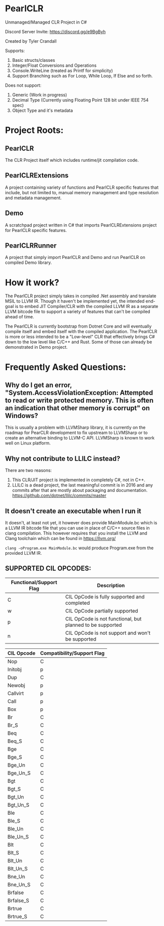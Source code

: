 # PearlCLR
Unmanaged/Managed CLR Project in C#

Discord Server Invite: https://discord.gg/e9BgByh

Created by Tyler Crandall

Supports:

1. Basic structs/classes
2. Integer/Float Conversions and Operations
3. Console.WriteLine (treated as Printf for simplicity)
4. Support Branching such as For Loop, While Loop, If Else and so forth.

Does not support:

1. Generic (Work in progress)
2. Decimal Type (Currently using Floating Point 128 bit under IEEE 754 spec)
3. Object Type and it's metadata

# Project Roots:

## PearlCLR

The CLR Project itself which includes runtime/jit compilation code.

## PearlCLRExtensions

A project containing variety of functions and PearlCLR specific features that include, but not limited to, manual memory management and
type resolution and metadata management.

## Demo

A scratchpad project written in C# that imports PearlCLRExtensions project for PearlCLR specific features.

## PearlCLRRunner

A project that simply import PearlCLR and Demo and run PearlCLR on compiled Demo library.

# How it work?

The PearlCLR project simply takes in compiled .Net assembly and translate MSIL to LLVM IR. Though it haven't be implemented yet, the intended end-goal is to embed JIT Compiler/CLR with the compiled LLVM IR as a separate LLVM bitcode file to support a variety of features that can't be compiled ahead of time.

The PearlCLR is currently bootstrap from Dotnet Core and will eventually compile itself and embed itself with the compiled application. The PearlCLR is more or less intended to be a "Low-level" CLR that effectively brings C# down to the low level like C/C++ and Rust. Some of those can already be demonstrated in Demo project.

# Frequently Asked Questions:

## Why do I get an error, "System.AccessViolationException: Attempted to read or write protected memory. This is often an indication that other memory is corrupt" on Windows?

This is usually a problem with LLVMSharp library, it is currently on the roadmap for PearCLR development to fix upstream to LLVMSharp or to create an alternative binding to LLVM-C API. LLVMSharp is known to work well on Linux platform.

## Why not contribute to LLILC instead?

There are two reasons:

1. This CLR/JIT project is implemented in completely C#, not in C++.
2. LLILC is a dead project, the last meaningful commit is in 2016 and any commits after that are mostly about packaging and documentation. https://github.com/dotnet/llilc/commits/master

## It doesn't create an executable when I run it

It doesn't, at least not yet, it however does provide MainModule.bc which is a LLVM IR bitcode file that you can use in place of C/C++ source files in clang compilation. This however requires that you install the LLVM and Clang toolchain which can be found in https://llvm.org/

`clang -oProgram.exe MainModule.bc` would produce Program.exe from the provided LLVM IR.

## SUPPORTED CIL OPCODES:

| Functional/Support Flag | Description |
--------------------------|--------------
| C | CIL OpCode is fully supported and completed |
| w | CIL OpCode partially supported |
| p | CIL OpCode is not functional, but planned to be supported |
| n | CIL OpCode is not support and won't be supported |

| CIL Opcode | Compatibility/Support Flag |
-------------|-----------------------------
| Nop | C |
| Initobj | p |
| Dup | C |
| Newobj | p |
| Callvirt | p |
| Call | p |
| Box | p |
| Br | C |
| Br_S | C |
| Beq | C |
| Beq_S | C |
| Bge | C |
| Bge_S | C |
| Bge_Un | C |
| Bge_Un_S | C |
| Bgt | C |
| Bgt_S | C |
| Bgt_Un | C |
| Bgt_Un_S | C |
| Ble | C |
| Ble_S | C |
| Ble_Un | C |
| Ble_Un_S | C |
| Blt | C |
| Blt_S | C |
| Blt_Un | C |
| Blt_Un_S | C |
| Bne_Un | C |
| Bne_Un_S | C |
| Brfalse | C |
| Brfalse_S | C |
| Brtrue | C |
| Brtrue_S | C |
